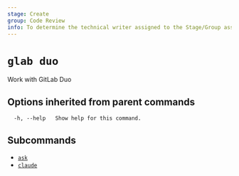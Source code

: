 ```yaml
---
stage: Create
group: Code Review
info: To determine the technical writer assigned to the Stage/Group associated with this page, see https://about.gitlab.com/handbook/product/ux/technical-writing/#assignments
---
```


<!--
This documentation is auto generated by a script.
Please do not edit this file directly. Run `make gen-docs` instead.
-->

# `glab duo`

Work with GitLab Duo

## Options inherited from parent commands

```plaintext
  -h, --help   Show help for this command.
```

## Subcommands

- [`ask`](ask.md)
- [`claude`](claude/index.md)
